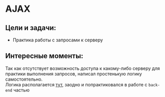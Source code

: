 # AJAX

Цели и задачи:
-
* Практика работы с запросами к серверу

Интересные моменты:
-  
Так как отсутствует возможность доступа к какому-либо серверу для практики выполнения запросов, написал простенькую логику самостоятельно.  
Логика располагается [тут](https://github.com/SetMiller/Node.js/tree/master/course/server_for_practice/ver%200.2), заодно и попрактиковался в работе с `back-end` частью

